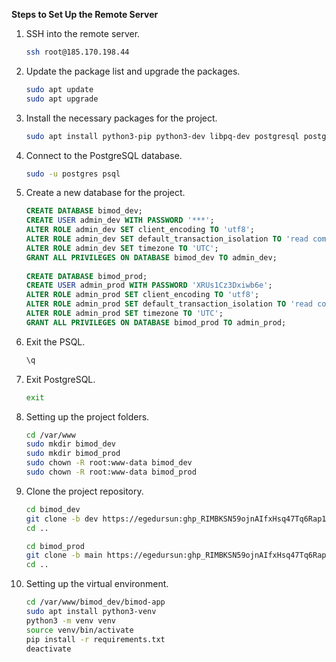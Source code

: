 
**Steps to Set Up the Remote Server**

1. SSH into the remote server.

    ```bash
    ssh root@185.170.198.44
    ```

2. Update the package list and upgrade the packages.

    ```bash
    sudo apt update
    sudo apt upgrade
    ```
   
3. Install the necessary packages for the project.

    ```bash
   sudo apt install python3-pip python3-dev libpq-dev postgresql postgresql-contrib nginx curl
    ```
   
4. Connect to the PostgreSQL database.

    ```bash
    sudo -u postgres psql
   ```
   
5. Create a new database for the project.

    ```sql
    CREATE DATABASE bimod_dev;
    CREATE USER admin_dev WITH PASSWORD '***';
    ALTER ROLE admin_dev SET client_encoding TO 'utf8';
    ALTER ROLE admin_dev SET default_transaction_isolation TO 'read committed';
    ALTER ROLE admin_dev SET timezone TO 'UTC';
    GRANT ALL PRIVILEGES ON DATABASE bimod_dev TO admin_dev;
  
    CREATE DATABASE bimod_prod;
    CREATE USER admin_prod WITH PASSWORD 'XRUs1Cz3Dxiwb6e';
    ALTER ROLE admin_prod SET client_encoding TO 'utf8';
    ALTER ROLE admin_prod SET default_transaction_isolation TO 'read committed';
    ALTER ROLE admin_prod SET timezone TO 'UTC';
    GRANT ALL PRIVILEGES ON DATABASE bimod_prod TO admin_prod;
    ```
   
6. Exit the PSQL.

    ```sql
    \q
    ```
   
7. Exit PostgreSQL.

    ```bash
    exit
    ```
   
8. Setting up the project folders.

    ```bash
    cd /var/www
    sudo mkdir bimod_dev
    sudo mkdir bimod_prod
    sudo chown -R root:www-data bimod_dev
    sudo chown -R root:www-data bimod_prod
   ```
   
9. Clone the project repository.

    ```bash
    cd bimod_dev
    git clone -b dev https://egedursun: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@github.com/Bimod-HQ/bimod-app.git
    cd ..
    
    cd bimod_prod
    git clone -b main https://egedursun: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@github.com/Bimod-HQ/bimod-app.git
    cd ..
    ```
   
10. Setting up the virtual environment.

    ```bash
    cd /var/www/bimod_dev/bimod-app
    sudo apt install python3-venv
    python3 -m venv venv
    source venv/bin/activate
    pip install -r requirements.txt
    deactivate


